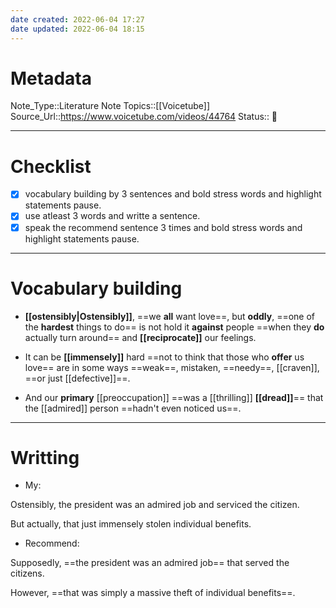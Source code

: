 ```yaml
---
date created: 2022-06-04 17:27
date updated: 2022-06-04 18:15
---
```


# Metadata

Note_Type::Literature Note
Topics::[[Voicetube]]
Source_Url::<https://www.voicetube.com/videos/44764>
Status:: 👶

---

# Checklist

- [x] vocabulary building by 3 sentences and bold stress words and highlight statements pause.
- [x] use atleast 3 words and writte a sentence.
- [x] speak the recommend sentence 3 times and bold stress words and highlight statements pause.

---

# Vocabulary building

- **[[ostensibly|Ostensibly]]**, ==we **all** want love==, but **oddly**, ==one of the **hardest** things to do== is not hold it **against** people ==when they **do** actually turn around== and **[[reciprocate]]** our feelings.

- It can be **[[immensely]]** hard ==not to think that those who **offer** us love== are in some ways ==weak==, mistaken, ==needy==, [[craven]], ==or just [[defective]]==.

- And our **primary** [[preoccupation]] ==was a [[thrilling]] **[[dread]]**== that the [[admired]] person ==hadn't even noticed us==.

---

# Writting

- My:

Ostensibly, the president was an admired job and serviced the citizen.

But actually, that just immensely stolen individual benefits.

- Recommend:

Supposedly, ==the president was an admired job== that served the citizens.

However, ==that was simply a massive theft of individual benefits==.
